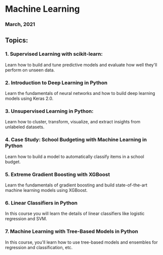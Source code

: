 # Machine Learning

### March, 2021

## Topics:

### 1. Supervised Learning with scikit-learn:

Learn how to build and tune predictive models and evaluate how well they'll perform on unseen data.


### 2. Introduction to Deep Learning in Python

Learn the fundamentals of neural networks and how to build deep learning models using Keras 2.0.


### 3. Unsupervised Learning in Python:

Learn how to cluster, transform, visualize, and extract insights from unlabeled datasets.


### 4. Case Study: School Budgeting with Machine Learning in Python

Learn how to build a model to automatically classify items in a school budget.

### 5. Extreme Gradient Boosting with XGBoost

Learn the fundamentals of gradient boosting and build state-of-the-art machine learning models using XGBoost.


### 6. Linear Classifiers in Python

In this course you will learn the details of linear classifiers like logistic regression and SVM.

### 7. Machine Learning with Tree-Based Models in Python

In this course, you'll learn how to use tree-based models and ensembles for regression and classification, etc.

